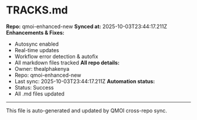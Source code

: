 # TRACKS.md

**Repo:** qmoi-enhanced-new
**Synced at:** 2025-10-03T23:44:17.211Z
**Enhancements & Fixes:**
- Autosync enabled
- Real-time updates
- Workflow error detection & autofix
- All markdown files tracked
**All repo details:**
- Owner: thealphakenya
- Repo: qmoi-enhanced-new
- Last sync: 2025-10-03T23:44:17.211Z
**Automation status:**
- Status: Success
- All .md files updated
---
This file is auto-generated and updated by QMOI cross-repo sync.
